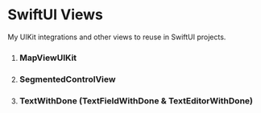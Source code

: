 # SwiftUI Views
My UIKit integrations and other views to reuse in SwiftUI projects.

 1. ### MapViewUIKit 
 2. ### SegmentedControlView
 3. ### TextWithDone (TextFieldWithDone & TextEditorWithDone)
